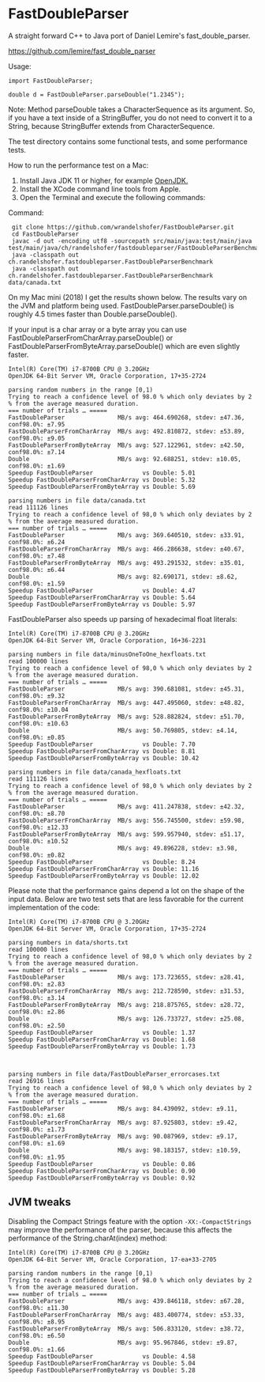 # FastDoubleParser

A straight forward C++ to Java port of Daniel Lemire's fast_double_parser.

https://github.com/lemire/fast_double_parser

Usage:

    import FastDoubleParser;

    double d = FastDoubleParser.parseDouble("1.2345");

Note: Method parseDouble takes a CharacterSequence as its argument. So, if you have a text inside of a StringBuffer, you
do not need to convert it to a String, because StringBuffer extends from CharacterSequence.

The test directory contains some functional tests, and some performance tests.

How to run the performance test on a Mac:

1. Install Java JDK 11 or higher, for example [OpenJDK.](https://jdk.java.net/16/)
2. Install the XCode command line tools from Apple.
3. Open the Terminal and execute the following commands:

Command:

     git clone https://github.com/wrandelshofer/FastDoubleParser.git
     cd FastDoubleParser 
     javac -d out -encoding utf8 -sourcepath src/main/java:test/main/java test/main/java/ch/randelshofer/fastdoubleparser/FastDoubleParserBenchmark.java 
     java -classpath out ch.randelshofer.fastdoubleparser.FastDoubleParserBenchmark 
     java -classpath out ch.randelshofer.fastdoubleparser.FastDoubleParserBenchmark data/canada.txt

On my Mac mini (2018) I get the results shown below. The results vary on the JVM and platform being used.
FastDoubleParser.parseDouble() is roughly 4.5 times faster than Double.parseDouble().

If your input is a char array or a byte array you can use FastDoubleParserFromCharArray.parseDouble() or
FastDoubleParserFromByteArray.parseDouble() which are even slightly faster.

    Intel(R) Core(TM) i7-8700B CPU @ 3.20GHz
    OpenJDK 64-Bit Server VM, Oracle Corporation, 17+35-2724
    
    parsing random numbers in the range [0,1)
    Trying to reach a confidence level of 98.0 % which only deviates by 2 % from the average measured duration.
    === number of trials … =====
    FastDoubleParser               MB/s avg: 464.690268, stdev: ±47.36, conf98.0%: ±7.95
    FastDoubleParserFromCharArray  MB/s avg: 492.810872, stdev: ±53.89, conf98.0%: ±9.05
    FastDoubleParserFromByteArray  MB/s avg: 527.122961, stdev: ±42.50, conf98.0%: ±7.14
    Double                         MB/s avg: 92.688251, stdev: ±10.05, conf98.0%: ±1.69
    Speedup FastDoubleParser              vs Double: 5.01
    Speedup FastDoubleParserFromCharArray vs Double: 5.32
    Speedup FastDoubleParserFromByteArray vs Double: 5.69

    parsing numbers in file data/canada.txt
    read 111126 lines
    Trying to reach a confidence level of 98,0 % which only deviates by 2 % from the average measured duration.
    === number of trials … =====
    FastDoubleParser               MB/s avg: 369.640510, stdev: ±33.91, conf98.0%: ±6.24
    FastDoubleParserFromCharArray  MB/s avg: 466.286638, stdev: ±40.67, conf98.0%: ±7.48
    FastDoubleParserFromByteArray  MB/s avg: 493.291532, stdev: ±35.01, conf98.0%: ±6.44
    Double                         MB/s avg: 82.690171, stdev: ±8.62, conf98.0%: ±1.59
    Speedup FastDoubleParser              vs Double: 4.47
    Speedup FastDoubleParserFromCharArray vs Double: 5.64
    Speedup FastDoubleParserFromByteArray vs Double: 5.97

FastDoubleParser also speeds up parsing of hexadecimal float literals:

    Intel(R) Core(TM) i7-8700B CPU @ 3.20GHz
    OpenJDK 64-Bit Server VM, Oracle Corporation, 16+36-2231

    parsing numbers in file data/minusOneToOne_hexfloats.txt
    read 100000 lines
    Trying to reach a confidence level of 98,0 % which only deviates by 2 % from the average measured duration.
    === number of trials … =====
    FastDoubleParser               MB/s avg: 390.681081, stdev: ±45.31, conf98.0%: ±9.32
    FastDoubleParserFromCharArray  MB/s avg: 447.495060, stdev: ±48.82, conf98.0%: ±10.04
    FastDoubleParserFromByteArray  MB/s avg: 528.882824, stdev: ±51.70, conf98.0%: ±10.63
    Double                         MB/s avg: 50.769805, stdev: ±4.14, conf98.0%: ±0.85
    Speedup FastDoubleParser              vs Double: 7.70
    Speedup FastDoubleParserFromCharArray vs Double: 8.81
    Speedup FastDoubleParserFromByteArray vs Double: 10.42

    parsing numbers in file data/canada_hexfloats.txt
    read 111126 lines
    Trying to reach a confidence level of 98,0 % which only deviates by 2 % from the average measured duration.
    === number of trials … =====
    FastDoubleParser               MB/s avg: 411.247838, stdev: ±42.32, conf98.0%: ±8.70
    FastDoubleParserFromCharArray  MB/s avg: 556.745500, stdev: ±59.98, conf98.0%: ±12.33
    FastDoubleParserFromByteArray  MB/s avg: 599.957940, stdev: ±51.17, conf98.0%: ±10.52
    Double                         MB/s avg: 49.896228, stdev: ±3.98, conf98.0%: ±0.82
    Speedup FastDoubleParser              vs Double: 8.24
    Speedup FastDoubleParserFromCharArray vs Double: 11.16
    Speedup FastDoubleParserFromByteArray vs Double: 12.02

Please note that the performance gains depend a lot on the shape of the input
data. Below are two test sets that are less favorable for the current implementation
of the code:

    Intel(R) Core(TM) i7-8700B CPU @ 3.20GHz
    OpenJDK 64-Bit Server VM, Oracle Corporation, 17+35-2724

    parsing numbers in data/shorts.txt
    read 100000 lines
    Trying to reach a confidence level of 98,0 % which only deviates by 2 % from the average measured duration.
    === number of trials … =====
    FastDoubleParser               MB/s avg: 173.723655, stdev: ±28.41, conf98.0%: ±2.83
    FastDoubleParserFromCharArray  MB/s avg: 212.728590, stdev: ±31.53, conf98.0%: ±3.14
    FastDoubleParserFromByteArray  MB/s avg: 218.875765, stdev: ±28.72, conf98.0%: ±2.86
    Double                         MB/s avg: 126.733727, stdev: ±25.08, conf98.0%: ±2.50
    Speedup FastDoubleParser              vs Double: 1.37
    Speedup FastDoubleParserFromCharArray vs Double: 1.68
    Speedup FastDoubleParserFromByteArray vs Double: 1.73
    


    parsing numbers in file data/FastDoubleParser_errorcases.txt
    read 26916 lines
    Trying to reach a confidence level of 98,0 % which only deviates by 2 % from the average measured duration.
    === number of trials … =====
    FastDoubleParser               MB/s avg: 84.439092, stdev: ±9.11, conf98.0%: ±1.68
    FastDoubleParserFromCharArray  MB/s avg: 87.925803, stdev: ±9.42, conf98.0%: ±1.73
    FastDoubleParserFromByteArray  MB/s avg: 90.087969, stdev: ±9.17, conf98.0%: ±1.69
    Double                         MB/s avg: 98.183157, stdev: ±10.59, conf98.0%: ±1.95
    Speedup FastDoubleParser              vs Double: 0.86
    Speedup FastDoubleParserFromCharArray vs Double: 0.90
    Speedup FastDoubleParserFromByteArray vs Double: 0.92

## JVM tweaks

Disabling the Compact Strings feature with the option `-XX:-CompactStrings` may improve the performance of the parser,
because this affects the performance of the String.charAt(index) method:

    Intel(R) Core(TM) i7-8700B CPU @ 3.20GHz
    OpenJDK 64-Bit Server VM, Oracle Corporation, 17-ea+33-2705

    parsing random numbers in the range [0,1)
    Trying to reach a confidence level of 98.0 % which only deviates by 2 % from the average measured duration.
    === number of trials … =====
    FastDoubleParser               MB/s avg: 439.846118, stdev: ±67.28, conf98.0%: ±11.30
    FastDoubleParserFromCharArray  MB/s avg: 483.400774, stdev: ±53.33, conf98.0%: ±8.95
    FastDoubleParserFromByteArray  MB/s avg: 506.833120, stdev: ±38.72, conf98.0%: ±6.50
    Double                         MB/s avg: 95.967846, stdev: ±9.87, conf98.0%: ±1.66
    Speedup FastDoubleParser              vs Double: 4.58
    Speedup FastDoubleParserFromCharArray vs Double: 5.04
    Speedup FastDoubleParserFromByteArray vs Double: 5.28
  

